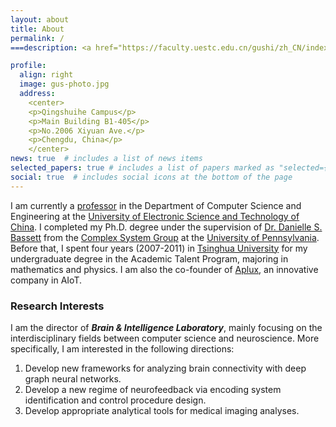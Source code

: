 ```yaml
---
layout: about
title: About
permalink: /
===description: <a href="https://faculty.uestc.edu.cn/gushi/zh_CN/index.htm">Department of Computer Science @ UESTC</a>.

profile:
  align: right
  image: gus-photo.jpg
  address: 
    <center>
    <p>Qingshuihe Campus</p>
    <p>Main Building B1-405</p>
    <p>No.2006 Xiyuan Ave.</p>
    <p>Chengdu, China</p>
    </center>
news: true  # includes a list of news items
selected_papers: true # includes a list of papers marked as "selected={true}"
social: true  # includes social icons at the bottom of the page
---
```

I am currently a [professor](https://faculty.uestc.edu.cn/gushi/zh_CN/index.htm) in the Department of Computer Science
and Engineering at the [University of Electronic Science and Technology of China](https://www.uestc.edu.cn/). I completed
my Ph.D. degree under the supervision of [Dr. Danielle S. Bassett](https://www.seas.upenn.edu/directory/profile.php?ID=193) 
from the [Complex System Group](https://complexsystemsupenn.com/) at the [University of Pennsylvania](https://www.upenn.edu/). 
Before that, I spent four years (2007-2011) in [Tsinghua University](https://www.tsinghua.edu.cn/) for my undergraduate 
degree in the Academic Talent Program, majoring in mathematics and physics. I am also the co-founder of [Aplux](http://www.aidlearning.net/index.html), 
an innovative company in AIoT. 

### Research Interests
 I am the director of <em><strong>Brain & Intelligence Laboratory</strong></em>, mainly focusing on the interdisciplinary fields between computer science and neuroscience. More specifically, I am interested in the following directions:
1. Develop new frameworks for analyzing brain connectivity with deep graph neural networks. 
2. Develop a new regime of neurofeedback via encoding system identification and control procedure design.
3. Develop appropriate analytical tools for medical imaging analyses. 
